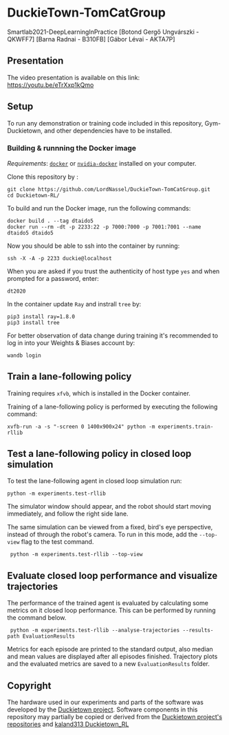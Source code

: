 # DuckieTown-TomCatGroup
Smartlab2021-DeepLearningInPractice
[Botond Gergő Ungvárszki - QKWFF7]
[Barna Radnai - B310FB]
[Gábor Lévai - AKTA7P]

## Presentation

The video presentation is available on this link:
https://youtu.be/eTrXxp1kQmo

## Setup

To run any demonstration or training code included in this repository, Gym-Duckietown, and other dependencies have to be installed.

### Building & runnning the Docker image

*Requirements*: [`docker`](https://docs.docker.com/get-docker/) or [`nvidia-docker`](https://github.com/NVIDIA/nvidia-docker) installed on your computer.

Clone this repository by : 

```
git clone https://github.com/LordNassel/DuckieTown-TomCatGroup.git
cd Duckietown-RL/
```

To build and run the Docker image, run the following commands:

```
docker build . --tag dtaido5
docker run --rm -dt -p 2233:22 -p 7000:7000 -p 7001:7001 --name dtaido5 dtaido5
```

Now you should be able to ssh into the container by running: 

```ssh -X -A -p 2233 duckie@localhost ```

When you are asked if you trust the authenticity of host type `yes` and when prompted for a password, enter:

```dt2020```

In the container update `Ray` and instrall `tree` by:
```
pip3 install ray=1.8.0
pip3 install tree
```

For better observation of data change during training it's recommended to log in into your Weights & Biases account by:
```
wandb login
```

## Train a lane-following policy

Training requires `xfvb`, which is installed in the Docker container. 

Training of a lane-following policy is performed by executing the following command: 

```xvfb-run -a -s "-screen 0 1400x900x24" python -m experiments.train-rllib```

## Test a lane-following policy in closed loop simulation

To test the lane-following agent in closed loop simulation run:

```python -m experiments.test-rllib```

The simulator window should appear, and the robot should start moving immediately, and follow the right side lane.  

The same simulation can be viewed from a fixed, bird's eye perspective, instead of through the robot's camera. To run in this mode, add the `--top-view` flag to the test command.

``` python -m experiments.test-rllib --top-view```

## Evaluate closed loop performance and visualize trajectories
The performance of the trained agent is evaluated by calculating some metrics on it closed loop performance. This can be performed by running the command below. 

``` python -m experiments.test-rllib --analyse-trajectories --results-path EvaluationResults```

Metrics for each episode are printed to the standard output, also median and mean values are displayed after all episodes finished. Trajectory plots and the evaluated metrics are saved to a new `EvaluationResults` folder. 

## Copyright

The hardware used in our experiments and parts of the software was developed by the [Duckietown project](https://www.duckietown.org). Software components in this repository may partially be copied or derived from the [Duckietown project's repositories](https://github.com/duckietown) and [kaland313 Duckietown_RL](https://github.com/kaland313/Duckietown-RL)
